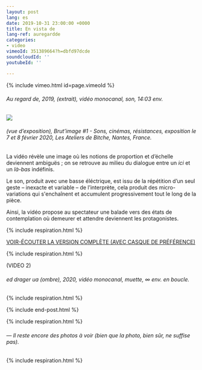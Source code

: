 ```yaml
---
layout: post
lang: es
date: 2019-10-31 23:00:00 +0000
title: En vista de
lang-ref: auregardde
categories:
- video
vimeoId: 351389664?h=dbfd97dcde
soundcloudId: ''
youtubeId: ''

---
```

{% include vimeo.html id=page.vimeoId %}

###### _Au regard de_, 2019, (extrait), vidéo monocanal, son, 14:03 env.

![](/mepierdoparaver/imgs/vlcsnap-00002-up.jpg)

###### (vue d’exposition), _Brut’image #1 - Sons, cinémas, résistances_, exposition le 7 et 8 février 2020, Les Ateliers de Bitche, Nantes, France.

La vidéo révèle une image où les notions de proportion et d’échelle deviennent ambiguës ; on se retrouve au milieu du dialogue entre un _ici_ et un _là-bas_ indéfinis. 

Le son, produit avec une basse éléctrique, est issu de la répétition d’un seul geste – inexacte et variable – de l’interprète, cela produit des micro-variations qui s'enchaînent et accumulent progressivement tout le long de la pièce.

Ainsi, la vidéo propose au spectateur une balade vers des états de contemplation où demeurer et attendre deviennent les protagonistes.

{% include respiration.html %}

[VOIR-ÉCOUTER LA VERSION COMPLÈTE (AVEC CASQUE DE PRÉFÉRENCE)](https://youtu.be/ouUvLWgmy_o)

{% include respiration.html %}

  
(VIDEO 2)

###### _ed drager ua (ombre)_, 2020, vidéo monocanal, muette, ∞ env. en boucle.

{% include respiration.html %}

{% include end-post.html %}

{% include respiration.html %}

###### _— Il reste encore des photos à voir (bien que la photo, bien sûr, ne suffise pas)._

{% include respiration.html %}